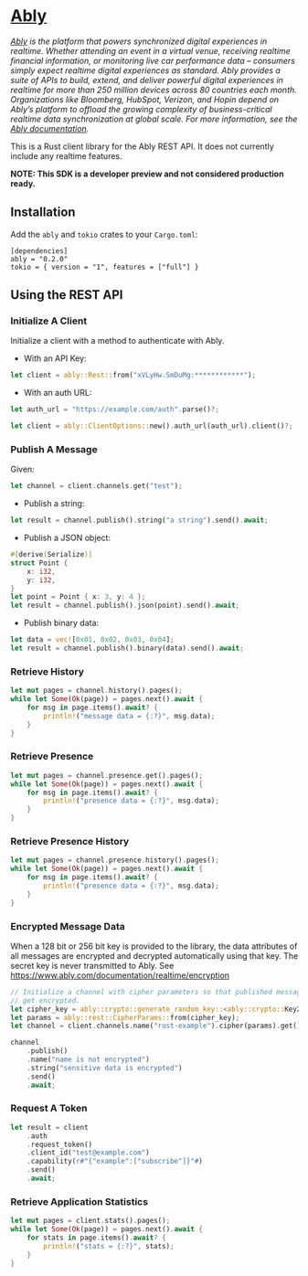# [Ably](https://www.ably.com)

_[Ably](https://ably.com) is the platform that powers synchronized digital experiences in realtime. Whether attending an event in a virtual venue, receiving realtime financial information, or monitoring live car performance data – consumers simply expect realtime digital experiences as standard. Ably provides a suite of APIs to build, extend, and deliver powerful digital experiences in realtime for more than 250 million devices across 80 countries each month. Organizations like Bloomberg, HubSpot, Verizon, and Hopin depend on Ably’s platform to offload the growing complexity of business-critical realtime data synchronization at global scale. For more information, see the [Ably documentation](https://ably.com/documentation)._

This is a Rust client library for the Ably REST API. It does not currently include any realtime features.

**NOTE: This SDK is a developer preview and not considered production ready.**

## Installation

Add the `ably` and `tokio` crates to your `Cargo.toml`:

```
[dependencies]
ably = "0.2.0"
tokio = { version = "1", features = ["full"] }
```

## Using the REST API

### Initialize A Client

Initialize a client with a method to authenticate with Ably.

- With an API Key:

```rust
let client = ably::Rest::from("xVLyHw.SmDuMg:************");
```

- With an auth URL:

```rust
let auth_url = "https://example.com/auth".parse()?;

let client = ably::ClientOptions::new().auth_url(auth_url).client()?;
```

### Publish A Message

Given:

```rust
let channel = client.channels.get("test");
```

- Publish a string:

```rust
let result = channel.publish().string("a string").send().await;
```

- Publish a JSON object:

```rust
#[derive(Serialize)]
struct Point {
    x: i32,
    y: i32,
}
let point = Point { x: 3, y: 4 };
let result = channel.publish().json(point).send().await;
```

- Publish binary data:

```rust
let data = vec![0x01, 0x02, 0x03, 0x04];
let result = channel.publish().binary(data).send().await;
```

### Retrieve History

```rust
let mut pages = channel.history().pages();
while let Some(Ok(page)) = pages.next().await {
    for msg in page.items().await? {
        println!("message data = {:?}", msg.data);
    }
}
```

### Retrieve Presence

```rust
let mut pages = channel.presence.get().pages();
while let Some(Ok(page)) = pages.next().await {
    for msg in page.items().await? {
        println!("presence data = {:?}", msg.data);
    }
}
```

### Retrieve Presence History

```rust
let mut pages = channel.presence.history().pages();
while let Some(Ok(page)) = pages.next().await {
    for msg in page.items().await? {
        println!("presence data = {:?}", msg.data);
    }
}
```

### Encrypted Message Data

When a 128 bit or 256 bit key is provided to the library, the data attributes of all messages are encrypted and decrypted automatically using that key. The secret key is never transmitted to Ably. See https://www.ably.com/documentation/realtime/encryption

```rust
// Initialize a channel with cipher parameters so that published messages
// get encrypted.
let cipher_key = ably::crypto::generate_random_key::<ably::crypto::Key256>();
let params = ably::rest::CipherParams::from(cipher_key);
let channel = client.channels.name("rust-example").cipher(params).get();

channel
    .publish()
    .name("name is not encrypted")
    .string("sensitive data is encrypted")
    .send()
    .await;
```


### Request A Token

```rust
let result = client
    .auth
    .request_token()
    .client_id("test@example.com")
    .capability(r#"{"example":["subscribe"]}"#)
    .send()
    .await;
```

### Retrieve Application Statistics

```rust
let mut pages = client.stats().pages();
while let Some(Ok(page)) = pages.next().await {
    for stats in page.items().await? {
        println!("stats = {:?}", stats);
    }
}
```
